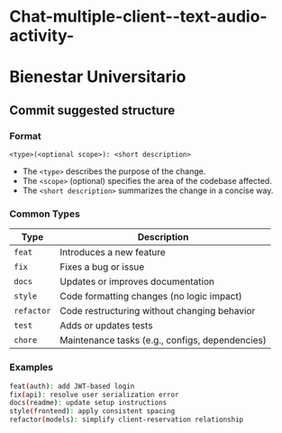 # Chat-multiple-client--text-audio-activity-
# Bienestar Universitario
## Commit suggested structure

### Format

`<type>(<optional scope>): <short description>`


- The `<type>` describes the purpose of the change.
- The `<scope>` (optional) specifies the area of the codebase affected.
- The `<short description>` summarizes the change in a concise way.

### Common Types

| Type     | Description                                      |
|----------|--------------------------------------------------|
| `feat`   | Introduces a new feature                         |
| `fix`    | Fixes a bug or issue                             |
| `docs`   | Updates or improves documentation                |
| `style`  | Code formatting changes (no logic impact)        |
| `refactor` | Code restructuring without changing behavior   |
| `test`   | Adds or updates tests                            |
| `chore`  | Maintenance tasks (e.g., configs, dependencies)  |

### Examples

```bash
feat(auth): add JWT-based login
fix(api): resolve user serialization error
docs(readme): update setup instructions
style(frontend): apply consistent spacing
refactor(models): simplify client-reservation relationship

